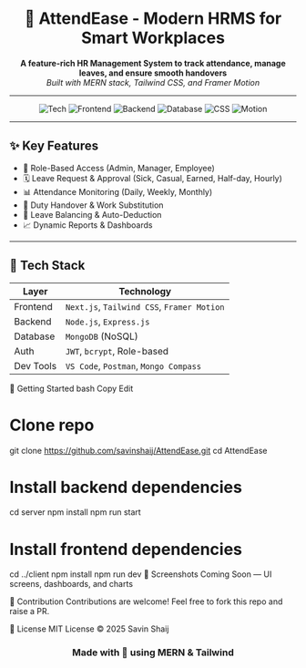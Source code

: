 <h1 align="center">
  💼 AttendEase - Modern HRMS for Smart Workplaces
</h1>

<p align="center">
  <b>A feature-rich HR Management System to track attendance, manage leaves, and ensure smooth handovers</b><br/>
  <i>Built with MERN stack, Tailwind CSS, and Framer Motion</i>
</p>

---

<div align="center">

![Tech](https://img.shields.io/badge/Stack-MERN-blueviolet?style=for-the-badge&logo=javascript)
![Frontend](https://img.shields.io/badge/Frontend-Next.js-black?style=for-the-badge&logo=next.js)
![Backend](https://img.shields.io/badge/Backend-Express.js-darkgreen?style=for-the-badge&logo=express)
![Database](https://img.shields.io/badge/Database-MongoDB-green?style=for-the-badge&logo=mongodb)
![CSS](https://img.shields.io/badge/CSS-Tailwind-blue?style=for-the-badge&logo=tailwindcss)
![Motion](https://img.shields.io/badge/Animations-Framer%20Motion-pink?style=for-the-badge&logo=framer)

</div>

---

## ✨ Key Features

- 👥 Role-Based Access (Admin, Manager, Employee)
- 🗓️ Leave Request & Approval (Sick, Casual, Earned, Half-day, Hourly)
- 📊 Attendance Monitoring (Daily, Weekly, Monthly)
- 🔁 Duty Handover & Work Substitution
- 🧮 Leave Balancing & Auto-Deduction
- 📈 Dynamic Reports & Dashboards

---

## 🔧 Tech Stack

| Layer       | Technology                    |
|------------|-------------------------------|
| Frontend    | `Next.js`, `Tailwind CSS`, `Framer Motion` |
| Backend     | `Node.js`, `Express.js`       |
| Database    | `MongoDB` (NoSQL)             |
| Auth        | `JWT`, `bcrypt`, Role-based   |
| Dev Tools   | `VS Code`, `Postman`, `Mongo Compass` |


🚀 Getting Started
bash
Copy
Edit
# Clone repo
git clone https://github.com/savinshaij/AttendEase.git
cd AttendEase

# Install backend dependencies
cd server
npm install
npm run start

# Install frontend dependencies
cd ../client
npm install
npm run dev
📸 Screenshots
Coming Soon — UI screens, dashboards, and charts

🤝 Contribution
Contributions are welcome! Feel free to fork this repo and raise a PR.

📄 License
MIT License © 2025 Savin Shaij

<h3 align="center">Made with 💙 using MERN & Tailwind</h3> 
